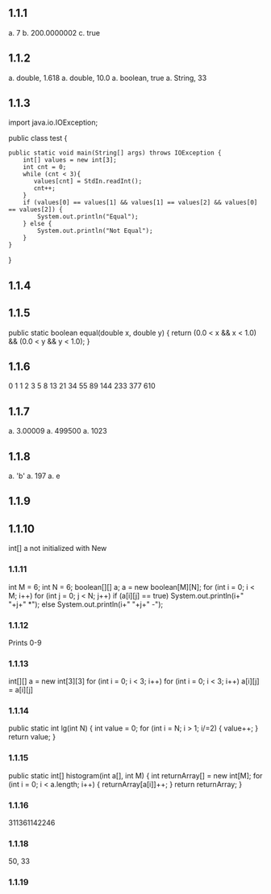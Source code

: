 ## 1.1.1
a. 7
b. 200.0000002
c. true

## 1.1.2
a. double, 1.618
a. double, 10.0
a. boolean, true
a. String, 33

## 1.1.3
import java.io.IOException;

public class test {

	public static void main(String[] args) throws IOException {
		int[] values = new int[3];
        int cnt = 0;
        while (cnt < 3){
           values[cnt] = StdIn.readInt();
           cnt++; 
        }
		if (values[0] == values[1] && values[1] == values[2] && values[0] == values[2]) {
			System.out.println("Equal");
		} else {
			System.out.println("Not Equal");
		}
	}

}

## 1.1.4

## 1.1.5
public static boolean equal(double x, double y) {
	return (0.0 < x && x < 1.0)  && (0.0 < y && y < 1.0);
}

## 1.1.6
0
1
1
2
3
5
8
13
21
34
55
89
144
233
377
610

## 1.1.7
a. 3.00009
a. 499500
a. 1023

## 1.1.8
a. 'b'
a. 197
a.  e

## 1.1.9

## 1.1.10
int[] a not initialized with New

### 1.1.11
int M = 6;
int N = 6;
boolean[][] a;
a = new boolean[M][N];
for (int i = 0; i < M; i++)
  for (int j = 0; j < N; j++)
    if (a[i][j] == true)
      System.out.println(i+" "+j+" *");
    else
      System.out.println(i+" "+j+" -");
          
### 1.1.12
Prints 0-9

### 1.1.13
int[][] a = new int[3][3]
for (int i = 0; i < 3; i++)
	for (int i = 0; i < 3; i++)
			a[i][j] = a[i][j]
			
### 1.1.14
public static int lg(int N) {
    int value = 0;
    for (int i = N; i > 1; i/=2) {
    		value++;
    }
    return value;
}

### 1.1.15
public static int[] histogram(int a[], int M) {
	int returnArray[] = new int[M];
	for (int i = 0; i < a.length; i++) {
		returnArray[a[i]]++;
	}
	return returnArray;
}

### 1.1.16
311361142246
### 1.1.18
50, 33

### 1.1.19


	
	



